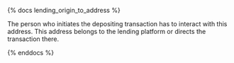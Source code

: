 {% docs lending_origin_to_address %}

The person who initiates the depositing transaction has to interact with this address. This address belongs to the lending platform or directs the transaction there.  

{% enddocs %}